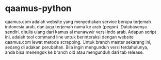 # qaamus-python
qaamus.com adalah website yang menyediakan service berupa terjemah indonesia arab, dan juga terjemah nama ke arab (pegon).
Databasenya sendiri, ditulis ulang dari kamus al munawwir versi indo arab.
Adapun script ini, adalah tool command line untuk berinteraksi dengan website qaamus.com lewat metode scrapping. Untuk branch master sekarang ini, sedang di adakan perubahan. Bila ingin mengunduh versi terdahulunya, anda bisa menengok ke branch old atau mengunduh dari tab release.
